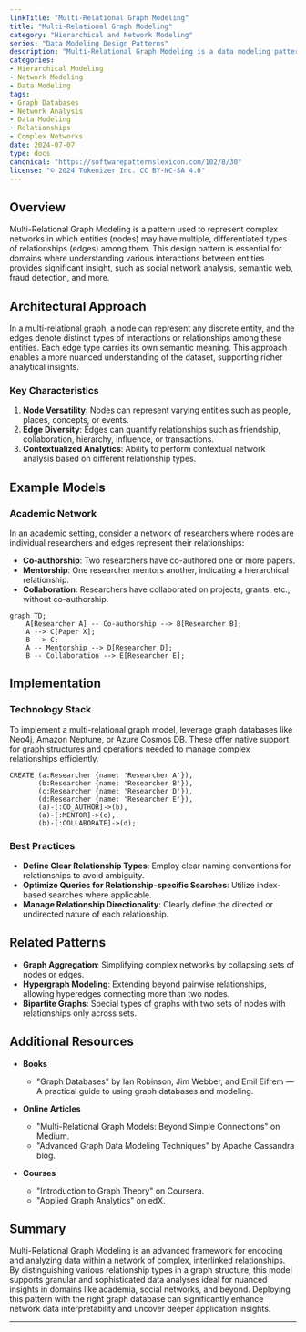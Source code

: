 ```yaml
---
linkTitle: "Multi-Relational Graph Modeling"
title: "Multi-Relational Graph Modeling"
category: "Hierarchical and Network Modeling"
series: "Data Modeling Design Patterns"
description: "Multi-Relational Graph Modeling is a data modeling pattern that accounts for multiple types of relationships between nodes in the same graph, allowing for rich and complex network analysis such as those found in academic, social, and enterprise networks."
categories:
- Hierarchical Modeling
- Network Modeling
- Data Modeling
tags:
- Graph Databases
- Network Analysis
- Data Modeling
- Relationships
- Complex Networks
date: 2024-07-07
type: docs
canonical: "https://softwarepatternslexicon.com/102/8/30"
license: "© 2024 Tokenizer Inc. CC BY-NC-SA 4.0"
---
```


## Overview

Multi-Relational Graph Modeling is a pattern used to represent complex networks in which entities (nodes) may have multiple, differentiated types of relationships (edges) among them. This design pattern is essential for domains where understanding various interactions between entities provides significant insight, such as social network analysis, semantic web, fraud detection, and more.

## Architectural Approach

In a multi-relational graph, a node can represent any discrete entity, and the edges denote distinct types of interactions or relationships among these entities. Each edge type carries its own semantic meaning. This approach enables a more nuanced understanding of the dataset, supporting richer analytical insights.

### Key Characteristics

1. **Node Versatility**: Nodes can represent varying entities such as people, places, concepts, or events.
2. **Edge Diversity**: Edges can quantify relationships such as friendship, collaboration, hierarchy, influence, or transactions.
3. **Contextualized Analytics**: Ability to perform contextual network analysis based on different relationship types.

## Example Models

### Academic Network

In an academic setting, consider a network of researchers where nodes are individual researchers and edges represent their relationships:

- **Co-authorship**: Two researchers have co-authored one or more papers.
- **Mentorship**: One researcher mentors another, indicating a hierarchical relationship.
- **Collaboration**: Researchers have collaborated on projects, grants, etc., without co-authorship.

```mermaid
graph TD;
    A[Researcher A] -- Co-authorship --> B[Researcher B];
    A --> C[Paper X];
    B --> C;
    A -- Mentorship --> D[Researcher D];
    B -- Collaboration --> E[Researcher E];
```

## Implementation

### Technology Stack

To implement a multi-relational graph model, leverage graph databases like Neo4j, Amazon Neptune, or Azure Cosmos DB. These offer native support for graph structures and operations needed to manage complex relationships efficiently.

```cypher
CREATE (a:Researcher {name: 'Researcher A'}),
       (b:Researcher {name: 'Researcher B'}),
       (c:Researcher {name: 'Researcher D'}),
       (d:Researcher {name: 'Researcher E'}),
       (a)-[:CO_AUTHOR]->(b),
       (a)-[:MENTOR]->(c),
       (b)-[:COLLABORATE]->(d);
```

### Best Practices

- **Define Clear Relationship Types**: Employ clear naming conventions for relationships to avoid ambiguity.
- **Optimize Queries for Relationship-specific Searches**: Utilize index-based searches where applicable.
- **Manage Relationship Directionality**: Clearly define the directed or undirected nature of each relationship.

## Related Patterns

- **Graph Aggregation**: Simplifying complex networks by collapsing sets of nodes or edges.
- **Hypergraph Modeling**: Extending beyond pairwise relationships, allowing hyperedges connecting more than two nodes.
- **Bipartite Graphs**: Special types of graphs with two sets of nodes with relationships only across sets.

## Additional Resources

- **Books**
  - "Graph Databases" by Ian Robinson, Jim Webber, and Emil Eifrem — A practical guide to using graph databases and modeling.

- **Online Articles**
  - "Multi-Relational Graph Models: Beyond Simple Connections" on Medium.
  - "Advanced Graph Data Modeling Techniques" by Apache Cassandra blog.

- **Courses**
  - "Introduction to Graph Theory" on Coursera.
  - "Applied Graph Analytics" on edX.

## Summary

Multi-Relational Graph Modeling is an advanced framework for encoding and analyzing data within a network of complex, interlinked relationships. By distinguishing various relationship types in a graph structure, this model supports granular and sophisticated data analyses ideal for nuanced insights in domains like academia, social networks, and beyond. Deploying this pattern with the right graph database can significantly enhance network data interpretability and uncover deeper application insights.

---

